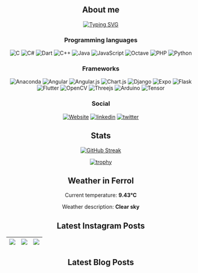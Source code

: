 <div align="center">
  
## About me
  
[![Typing SVG](https://readme-typing-svg.herokuapp.com?color=%2336BCF7&center=true&multiline=true&width=420&height=100&lines=Hi!+my+name+is+Fabian;I+am+mechatronics+engineer;from+Costa+Rica)](https://github.com/SantaCRC)

### Programming languages
  ![C](https://img.shields.io/badge/c-%2300599C.svg?style=for-the-badge&logo=c&logoColor=white)
  ![C#](https://img.shields.io/badge/c%23-%23239120.svg?style=for-the-badge&logo=c-sharp&logoColor=white)
![Dart](https://img.shields.io/badge/dart-%230175C2.svg?style=for-the-badge&logo=dart&logoColor=white)
![C++](https://img.shields.io/badge/c++-%2300599C.svg?style=for-the-badge&logo=c%2B%2B&logoColor=white)
![Java](https://img.shields.io/badge/java-%23ED8B00.svg?style=for-the-badge&logo=java&logoColor=white)
![JavaScript](https://img.shields.io/badge/javascript-%23323330.svg?style=for-the-badge&logo=javascript&logoColor=%23F7DF1E)
![Octave](https://img.shields.io/badge/OCTAVE-darkblue?style=for-the-badge&logo=octave&logoColor=fcd683)
  ![PHP](https://img.shields.io/badge/php-%23777BB4.svg?style=for-the-badge&logo=php&logoColor=white)
  ![Python](https://img.shields.io/badge/python-3670A0?style=for-the-badge&logo=python&logoColor=ffdd54)

  ### Frameworks
  ![Anaconda](https://img.shields.io/badge/Anaconda-%2344A833.svg?style=for-the-badge&logo=anaconda&logoColor=white)
  ![Angular](https://img.shields.io/badge/angular-%23DD0031.svg?style=for-the-badge&logo=angular&logoColor=white)
  ![Angular.js](https://img.shields.io/badge/angular.js-%23E23237.svg?style=for-the-badge&logo=angularjs&logoColor=white)
  ![Chart.js](https://img.shields.io/badge/chart.js-F5788D.svg?style=for-the-badge&logo=chart.js&logoColor=white)
  ![Django](https://img.shields.io/badge/django-%23092E20.svg?style=for-the-badge&logo=django&logoColor=white)
  ![Expo](https://img.shields.io/badge/expo-1C1E24?style=for-the-badge&logo=expo&logoColor=#D04A37)
  ![Flask](https://img.shields.io/badge/flask-%23000.svg?style=for-the-badge&logo=flask&logoColor=white)
![Flutter](https://img.shields.io/badge/Flutter-%2302569B.svg?style=for-the-badge&logo=Flutter&logoColor=white)
  ![OpenCV](https://img.shields.io/badge/opencv-%23white.svg?style=for-the-badge&logo=opencv&logoColor=white)
![Threejs](https://img.shields.io/badge/threejs-black?style=for-the-badge&logo=three.js&logoColor=white)
![Arduino](https://img.shields.io/badge/-Arduino-00979D?style=for-the-badge&logo=Arduino&logoColor=white)
  ![Tensor](https://img.shields.io/badge/TensorFlow-FF6F00?style=for-the-badge&logo=TensorFlow&logoColor=white)
  
  ### Social
  [![Website](https://img.shields.io/badge/website-000000?style=for-the-badge&logo=About.me&logoColor=white)](https://fabianalvarez.dev)
    [![linkedin](https://img.shields.io/badge/LinkedIn-0077B5?style=for-the-badge&logo=linkedin&logoColor=white)](https://www.linkedin.com/in/fabian-a-alvarez/)
   [![twitter](https://img.shields.io/badge/Twitter-1DA1F2?style=for-the-badge&logo=twitter&logoColor=white)](https://twitter.com/_SantaCRC_)

## Stats
[![GitHub Streak](http://github-readme-streak-stats.herokuapp.com?user=SantaCRC&theme=buefy-dark&hide_border=true&date_format=M%20j%5B%2C%20Y%5D&background=DD272700)](https://github.com/SantaCRC)
  
  [![trophy](https://github-profile-trophy.vercel.app/?username=santacrc&theme=discord&no-bg=true&no-frame=true&rank=SECRET,SSS,SS,S,AAA,AA,A,B,C&column=3)](https://github.com/SantaCRC)

## Weather in Ferrol

Current temperature: **9.43°C**

Weather description: **Clear sky**


## Latest Instagram Posts

 [![](https://scontent-iad3-1.cdninstagram.com/v/t51.75761-15/477027277_17864839659333196_5748038681958282218_n.jpg?stp=dst-jpg_e35_tt6&_nc_cat=108&ccb=1-7&_nc_sid=18de74&_nc_ohc=-24MOk1iUnIQ7kNvgGaGe97&_nc_oc=Adg41wdKnWqvXoSi23iiqJs9Ewf-OAfyyAYF2B4XUpp5RfS-zd2VX8eDzHrjhYjJgrQ&_nc_zt=23&_nc_ht=scontent-iad3-1.cdninstagram.com&edm=ANo9K5cEAAAA&_nc_gid=AGUeWLvuoirft_-WjcKqSwS&oh=00_AYCqHtrv8mRbFoD2iTyq7xdMYZg7QbW5DHMmBnM-3Ei33w&oe=67B44388)](https://www.instagram.com/p/DF20iQbNaka/) | [![](https://scontent-iad3-2.cdninstagram.com/v/t51.75761-15/476187601_17863825443333196_5514719155673675142_n.jpg?stp=dst-jpg_e35_tt6&_nc_cat=100&ccb=1-7&_nc_sid=18de74&_nc_ohc=qngec3xJ4CMQ7kNvgEwRfQR&_nc_oc=AdgOeeSjpzDJpMMwckuoqAQPIlN29hMFja7VTmMBdzaBqDhCTTbn07ATo13comAKB1Q&_nc_zt=23&_nc_ht=scontent-iad3-2.cdninstagram.com&edm=ANo9K5cEAAAA&_nc_gid=AGUeWLvuoirft_-WjcKqSwS&oh=00_AYCX74TZTMxbNkCzAKeSK0vcDKQz89KUFWNHYVOmtXw3qA&oe=67B44E73)](https://www.instagram.com/p/DFjHNQ8SbVh/) | [![](https://scontent-iad3-1.cdninstagram.com/v/t51.29350-15/469911920_455722270894834_9158446343427890949_n.jpg?stp=dst-jpg_e35_tt6&_nc_cat=110&ccb=1-7&_nc_sid=18de74&_nc_ohc=yHVwbVk1fTgQ7kNvgFICjzJ&_nc_oc=AdjWY4ibqxVyRli4EAByC3GKvhrCLPcJ-x4JLZqPasmBY196i4XrmAOLc1WE2tnrhBM&_nc_zt=23&_nc_ht=scontent-iad3-1.cdninstagram.com&edm=ANo9K5cEAAAA&_nc_gid=AGUeWLvuoirft_-WjcKqSwS&oh=00_AYC3uRu9n-AEvnqnR0e2o3IMQu85Pfp53KJgBQX2ujThqQ&oe=67B42DD1)](https://www.instagram.com/p/DEiJ2sbtTy-/) |
|--- | --- | --- |
## Latest Blog Posts

